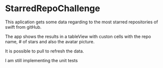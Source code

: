 # StarredRepoChallenge

This aplication gets some data regarding to the most starred repositories of swift from gitHub.

The app shows the results in a tableView with custon cells with the repo name, # of stars and also the avatar picture.

It is possible to pull to refresh the data.

I am still implementing the unit tests

